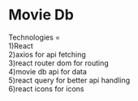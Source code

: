 <h1>Movie Db</h1>
Technologies = </br>
1)React</br>
2)axios for api fetching </br>
3)react router dom for routing</br>
4)movie db api for data</br>
5)react query for better api handling</br>
6)react icons for icons</br>
